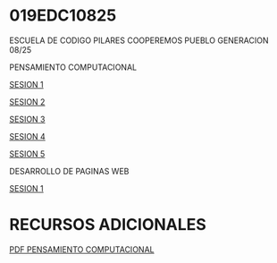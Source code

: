 # 019EDC10825
ESCUELA DE CODIGO PILARES COOPEREMOS PUEBLO GENERACION 08/25

PENSAMIENTO COMPUTACIONAL

[SESION 1](https://www.canva.com/design/DAGwuwXo4rY/2iJ1VBzc_oW0XtyV8wmUQg/edit)
 
[SESION 2](https://www.canva.com/design/DAGwu7LUqzg/aCgV2m9FR0LgpSBnIjNzRw/edit)

[SESION 3](https://www.canva.com/design/DAGwu00i5uo/1hQy6Aj2_KgsQjkBlrmP4A/edit)

[SESION 4](https://www.canva.com/design/DAGwu4sEaOk/yJATYyAeKbcWxAB_lDMMbw/edit)

[SESION 5](https://www.canva.com/design/DAGxHwNrCBA/QSKK3DzWRE982IP6CsPhRw/edit?utm_content=DAGxHwNrCBA&utm_campaign=designshare&utm_medium=link2&utm_source=sharebutton)

DESARROLLO DE PAGINAS WEB


[SESION 1](https://www.canva.com/design/DAGz10hg84w/z4tue0oLJU6oc32VRMofDg/edit?utm_content=DAGz10hg84w&utm_campaign=designshare&utm_medium=link2&utm_source=sharebutton)

# RECURSOS ADICIONALES
[PDF PENSAMIENTO COMPUTACIONAL](https://www.canva.com/design/DAGxHy48yEE/yIRXH6x2VaiqH51FT3hnmA/edit?utm_content=DAGxHy48yEE&utm_campaign=designshare&utm_medium=link2&utm_source=sharebutton)
